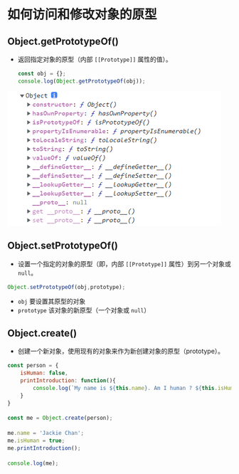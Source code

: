 # 如何访问和修改对象的原型

## Object.getPrototypeOf()

* 返回指定对象的原型（内部 `[[Prototype]]` 属性的值）。

  ```js
  const obj = {};
  console.log(Object.getPrototypeOf(obj));
  ```

![image](../images7/234/01.png)

## Object.setPrototypeOf()

* 设置一个指定的对象的原型（即，内部 `[[Prototype]]` 属性）到另一个对象或 `null`。

```js
Object.setPrototypeOf(obj,prototype);
```

* `obj` 要设置其原型的对象
* `prototype` 该对象的新原型（一个对象或 `null`）

## Object.create()

* 创建一个新对象，使用现有的对象来作为新创建对象的原型（prototype）。

```js
const person = {
    isHuman: false,
    printIntroduction: function(){
        console.log(`My name is ${this.name}. Am I human ? ${this.isHuman}`);
    }
}

const me = Object.create(person);

me.name = 'Jackie Chan';
me.isHuman = true;
me.printIntroduction();

console.log(me);
```



























